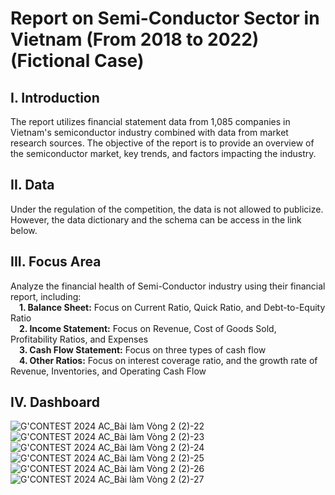 # Report on Semi-Conductor Sector in Vietnam (From 2018 to 2022) (Fictional Case)

## I. Introduction
The report utilizes financial statement data from 1,085 companies in Vietnam's semiconductor industry combined with data from market research sources. The objective of the report is to provide an overview of the semiconductor market, key trends, and factors impacting the industry.

## II. Data
Under the regulation of the competition, the data is not allowed to publicize. However, the data dictionary and the schema can be access in the link below.

## III. Focus Area
Analyze the financial health of Semi-Conductor industry using their financial report, including: <br />
&emsp;**1. Balance Sheet:** Focus on Current Ratio, Quick Ratio, and Debt-to-Equity Ratio <br />
&emsp;**2. Income Statement:** Focus on Revenue, Cost of Goods Sold, Profitability Ratios, and Expenses <br />
&emsp;**3. Cash Flow Statement:** Focus on three types of cash flow <br />
&emsp;**4. Other Ratios:** Focus on interest coverage ratio, and the growth rate of Revenue, Inventories, and Operating Cash Flow <br />


## IV. Dashboard
![G'CONTEST 2024  AC_Bài làm Vòng 2 (2)-22](https://github.com/user-attachments/assets/fb6bb35f-203e-4183-a2fd-ce5a89f51a90)
![G'CONTEST 2024  AC_Bài làm Vòng 2 (2)-23](https://github.com/user-attachments/assets/acb52797-fcee-4b09-8c2e-bf4fa5dd9d3d)
![G'CONTEST 2024  AC_Bài làm Vòng 2 (2)-24](https://github.com/user-attachments/assets/cea98f26-72ef-49af-adeb-108210320164)
![G'CONTEST 2024  AC_Bài làm Vòng 2 (2)-25](https://github.com/user-attachments/assets/e3b005d8-7e3e-420f-9de5-5635275be9b2)
![G'CONTEST 2024  AC_Bài làm Vòng 2 (2)-26](https://github.com/user-attachments/assets/447375e3-90bf-47bf-b6ec-ddad93aa17ee)
![G'CONTEST 2024  AC_Bài làm Vòng 2 (2)-27](https://github.com/user-attachments/assets/dc64e8e7-d750-447b-a319-1422447135ab)
